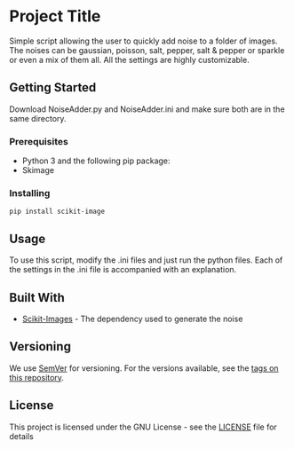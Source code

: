 # Project Title

Simple script allowing the user to quickly add noise to a folder of images. The noises can be gaussian, poisson, salt, pepper, salt & pepper or sparkle or even a mix of them all. All the settings are highly customizable.

## Getting Started

Download NoiseAdder.py and NoiseAdder.ini and make sure both are in the same directory.

### Prerequisites

- Python 3 and the following pip package:
- Skimage

### Installing

```
pip install scikit-image
```

## Usage

To use this script, modify the .ini files and just run the python files.
Each of the settings in the .ini file is accompanied with an explanation.

## Built With

* [Scikit-Images](https://scikit-image.org/) - The dependency used to generate the noise

## Versioning

We use [SemVer](http://semver.org/) for versioning. For the versions available, see the [tags on this repository](https://github.com/your/project/tags).

## License

This project is licensed under the GNU License - see the [LICENSE](LICENSE) file for details
